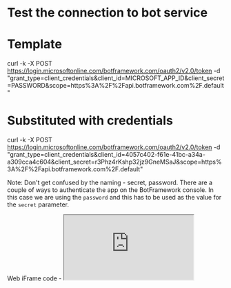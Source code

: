 # Test the connection to bot service

# Template
curl -k -X POST https://login.microsoftonline.com/botframework.com/oauth2/v2.0/token -d "grant_type=client_credentials&client_id=MICROSOFT_APP_ID&client_secret=PASSWORD&scope=https%3A%2F%2Fapi.botframework.com%2F.default"

# Substituted with credentials
curl -k -X POST https://login.microsoftonline.com/botframework.com/oauth2/v2.0/token -d "grant_type=client_credentials&client_id=4057c402-f61e-41bc-a34a-a309cca4c604&client_secret=r3Phz4rKshp32jz9GneMSaJ&scope=https%3A%2F%2Fapi.botframework.com%2F.default"

Note: Don't get confused by the naming - secret, password. There are a couple of ways to authenticate the app on the BotFramework console. In this case we are using the `password` and this has to be used as the value for the `secret` parameter.

Web iFrame code - <iframe src='https://webchat.botframework.com/embed/SnapChef?s=iC4DQVOePQ8.cwA.l6c._ffaBVptGaJwXp-Jl9FPemr8z3xAp9k4Sz3_iifkemI'></iframe>